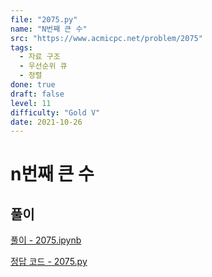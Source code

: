 ```yaml
---
file: "2075.py"
name: "N번째 큰 수"
src: "https://www.acmicpc.net/problem/2075"
tags: 
  - 자료 구조
  - 우선순위 큐
  - 정렬
done: true
draft: false
level: 11
difficulty: "Gold V"
date: 2021-10-26
---
```


# n번째 큰 수

## 풀이

[풀이 - 2075.ipynb](./2075.ipynb)

[정답 코드 - 2075.py](./2075.py)
